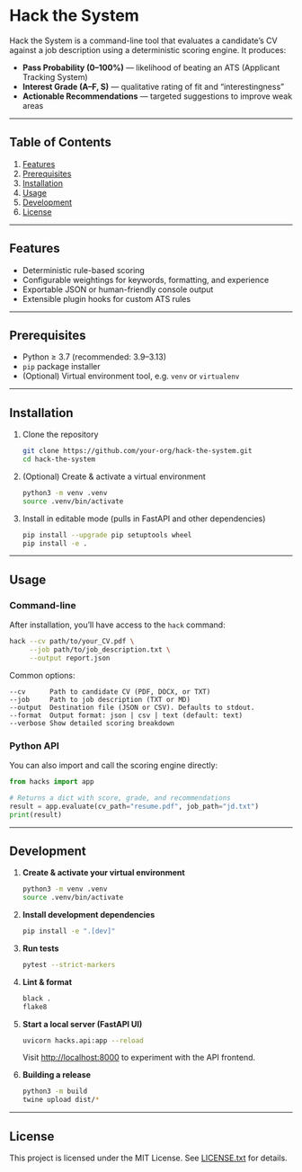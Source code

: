 # Hack the System

Hack the System is a command-line tool that evaluates a candidate’s CV against a job description using a deterministic scoring engine. It produces:
- **Pass Probability (0–100%)** — likelihood of beating an ATS (Applicant Tracking System)
- **Interest Grade (A–F, S)** — qualitative rating of fit and “interestingness”
- **Actionable Recommendations** — targeted suggestions to improve weak areas

---

## Table of Contents

1. [Features](#features)
2. [Prerequisites](#prerequisites)
3. [Installation](#installation)
4. [Usage](#usage)
5. [Development](#development)
6. [License](#license)

---

## Features

- Deterministic rule-based scoring
- Configurable weightings for keywords, formatting, and experience
- Exportable JSON or human-friendly console output
- Extensible plugin hooks for custom ATS rules

---

## Prerequisites

- Python ≥ 3.7 (recommended: 3.9–3.13)
- `pip` package installer
- (Optional) Virtual environment tool, e.g. `venv` or `virtualenv`

---

## Installation

1. Clone the repository
   ```bash
   git clone https://github.com/your-org/hack-the-system.git
   cd hack-the-system
   ```

2. (Optional) Create & activate a virtual environment
   ```bash
   python3 -m venv .venv
   source .venv/bin/activate
   ```

3. Install in editable mode (pulls in FastAPI and other dependencies)
   ```bash
   pip install --upgrade pip setuptools wheel
   pip install -e .
   ```

---

## Usage

### Command-line

After installation, you’ll have access to the `hack` command:

```bash
hack --cv path/to/your_CV.pdf \
     --job path/to/job_description.txt \
     --output report.json
```

Common options:

```
--cv      Path to candidate CV (PDF, DOCX, or TXT)
--job     Path to job description (TXT or MD)
--output  Destination file (JSON or CSV). Defaults to stdout.
--format  Output format: json | csv | text (default: text)
--verbose Show detailed scoring breakdown
```

### Python API

You can also import and call the scoring engine directly:

```python
from hacks import app

# Returns a dict with score, grade, and recommendations
result = app.evaluate(cv_path="resume.pdf", job_path="jd.txt")
print(result)
```

---

## Development

1. **Create & activate your virtual environment**
   ```bash
   python3 -m venv .venv
   source .venv/bin/activate
   ```

2. **Install development dependencies**
   ```bash
   pip install -e ".[dev]"
   ```

3. **Run tests**
   ```bash
   pytest --strict-markers
   ```

4. **Lint & format**
   ```bash
   black .
   flake8
   ```

5. **Start a local server (FastAPI UI)**
   ```bash
   uvicorn hacks.api:app --reload
   ```
   Visit <http://localhost:8000> to experiment with the API frontend.

6. **Building a release**
   ```bash
   python3 -m build
   twine upload dist/*
   ```

---

## License

This project is licensed under the MIT License. See [LICENSE.txt](LICENSE.txt) for details.
